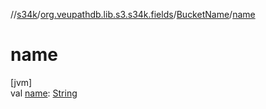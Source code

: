 //[s34k](../../../index.md)/[org.veupathdb.lib.s3.s34k.fields](../index.md)/[BucketName](index.md)/[name](name.md)

# name

[jvm]\
val [name](name.md): [String](https://kotlinlang.org/api/latest/jvm/stdlib/kotlin/-string/index.html)
